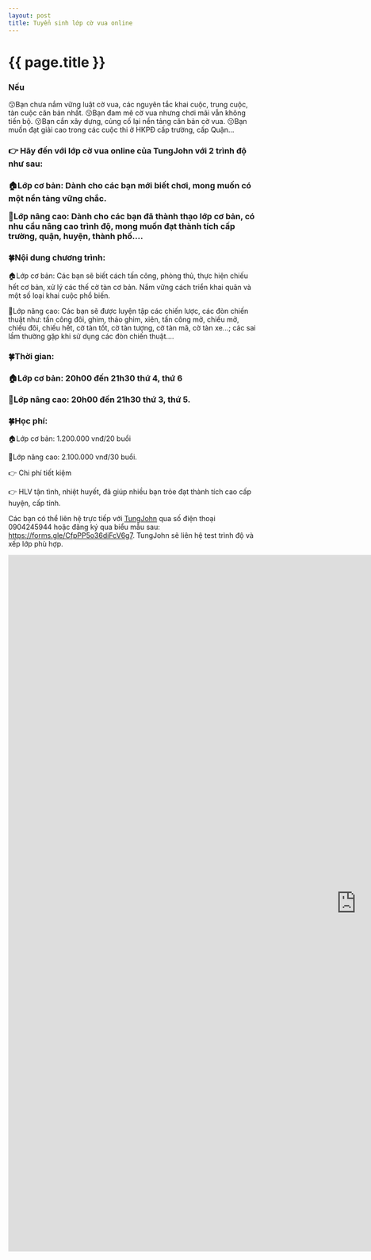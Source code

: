 ```yaml
---
layout: post
title: Tuyển sinh lớp cờ vua online
---
```


{{ page.title }}
================

<h3><b>Nếu</b></h3>
    😗Bạn chưa nắm vững luật cờ vua, các nguyên tắc khai cuộc, trung cuộc, tàn cuộc căn bản nhất.
    😗Bạn đam mê cờ vua nhưng chơi mãi vẫn không tiến bộ.
    😗Bạn cần xây dựng, củng cố lại nền tảng căn bản cờ vua.
    😗Bạn muốn đạt giải cao trong các cuộc thi ở HKPĐ cấp trường, cấp Quận…
<h3>👉 Hãy đến với lớp cờ vua online của TungJohn với 2 trình độ như sau:<h3>
    <p>🏠Lớp cơ bản: Dành cho các bạn mới biết chơi, mong muốn có một nền tảng vững chắc.</p>
    <p>🏤Lớp nâng cao: Dành cho các bạn đã thành thạo lớp cơ bản, có nhu cầu nâng cao trình độ, mong muốn đạt thành tích cấp trường, quận, huyện, thành phố….</p>
<h3>🍀Nội dung chương trình:</h3>
    <p>🏠Lớp cơ bản: Các bạn sẽ biết cách tấn công, phòng thủ, thực hiện chiếu hết cơ bản, xử lý các thế cờ tàn cơ bản. Nắm vững cách triển khai quân và một số loại khai cuộc phổ biến.</p>
    <p>🏤Lớp nâng cao: Các bạn sẽ được luyện tập các chiến lược, các đòn chiến thuật như: tấn công đôi, ghim, tháo ghim, xiên, tấn công mở, chiếu mở, chiếu đôi, chiếu hết, cờ tàn tốt, cờ tàn tượng, cờ tàn mã, cờ tàn xe...; các sai lầm thường gặp khi sử dụng các đòn chiến thuật….</p>
<h3>🍀Thời gian:<h3>
    <p>🏠Lớp cơ bản: 20h00 đến 21h30 thứ 4, thứ 6</p>
    <p>🏤Lớp nâng cao: 20h00 đến 21h30 thứ 3, thứ 5.</p>
<h3>🍀Học phí:</h3>
    <p>🏠Lớp cơ bản: 1.200.000 vnđ/20 buổi</p>
    <p>🏤Lớp nâng cao: 2.100.000 vnđ/30 buổi.</p>

<p>👉 Chi phí tiết kiệm</p>
<p>👉 HLV tận tình, nhiệt huyết, đã giúp nhiều bạn trỏe đạt thành tích cao cấp huyện, cấp tỉnh.</p>

Các bạn có thể liên hệ trực tiếp với <a href="https://thivualaytot.github.io/webs" target="_blank">TungJohn</a> qua số điện thoại 0904245944 hoặc đăng ký qua biểu mẫu sau: <a href="https://forms.gle/CfpPP5o36diFcV6g7">https://forms.gle/CfpPP5o36diFcV6g7</a>. TungJohn sẽ liên hệ test trình độ và xếp lớp phù hợp.
<p align="center"><iframe src="https://docs.google.com/forms/d/e/1FAIpQLSfbaL6FiOjfGRMWU5zuEB6YmdV3ncs6nSZWr3c_BW00UPLBGQ/viewform?embedded=true" width="1403" height="1403" frameborder="0" marginheight="0" marginwidth="0">Đang tải…</iframe></p>
